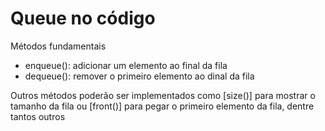 # Queue no código

Métodos fundamentais

- enqueue(): adicionar um elemento ao final da fila
- dequeue(): remover o primeiro elemento ao dinal da fila

Outros métodos poderão ser implementados como [size()] para mostrar o tamanho da fila ou [front()] para pegar o primeiro elemento da fila, dentre tantos outros
